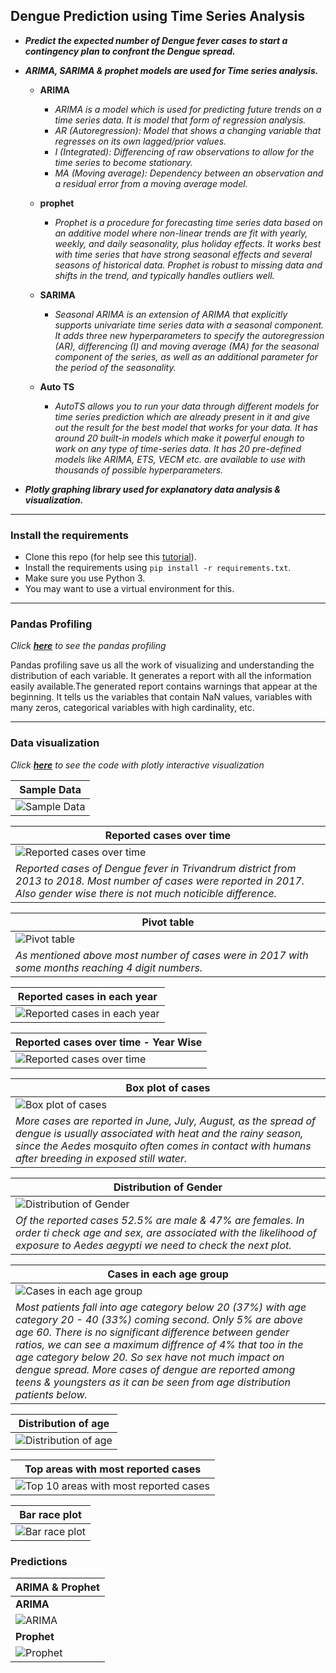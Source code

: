 ## Dengue Prediction using Time Series Analysis

* **_Predict the expected number of Dengue fever cases to start a contingency plan to confront the Dengue spread._**

* **_ARIMA, SARIMA & prophet models are used for Time series analysis._**
	* **ARIMA**
		* _ARIMA is a model which is used for predicting future trends on a time series data. It is model that form of regression analysis._
		* _AR (Autoregression): Model that shows a changing variable that regresses on its own lagged/prior values._
		* _I (Integrated): Differencing of raw observations to allow for the time series to become stationary._
		* _MA (Moving average): Dependency between an observation and a residual error from a moving average model._
	* **prophet**
		* _Prophet is a procedure for forecasting time series data based on an additive model where non-linear trends are fit with yearly, weekly, and daily seasonality, plus holiday effects. It works best with time series that have strong seasonal effects and several seasons of historical data. Prophet is robust to missing data and shifts in the trend, and typically handles outliers well._
	* **SARIMA**
		* _Seasonal ARIMA is an extension of ARIMA that explicitly supports univariate time series data with a seasonal component. It adds three new hyperparameters to specify the autoregression (AR), differencing (I) and moving average (MA) for the seasonal component of the series, as well as an additional parameter for the period of the seasonality._

	* **Auto TS**
		* _AutoTS allows you to run your data through different models for time series prediction which are already present in it and give out the result for the best model that works for your data. It has around 20 built-in models which make it powerful enough to work on any type of time-series data. It has 20 pre-defined models like ARIMA, ETS, VECM etc. are available to use with thousands of possible hyperparameters._

* **_Plotly graphing library used for explanatory data analysis & visualization._**
---

### Install the requirements
* Clone this repo (for help see this [tutorial](https://docs.github.com/en/free-pro-team@latest/github/creating-cloning-and-archiving-repositories/cloning-a-repository)).
* Install the requirements using `pip install -r requirements.txt`.
* Make sure you use Python 3.
* You may want to use a virtual environment for this.
---
### Pandas Profiling
_Click [**here**](https://jose-vincent.github.io/pandasProfileReport/) to see the pandas profiling_

Pandas profiling save us all the work of visualizing and understanding the distribution of each variable. It generates a report with all the information easily available.The generated report contains warnings that appear at the beginning. It tells us the variables that contain NaN values, variables with many zeros, categorical variables with high cardinality, etc.

---
### Data visualization  
_Click [**here**](https://jose-vincent.github.io/plotly-Visualization/) to see the code with plotly interactive visualization_

|**Sample Data**|
|---|
|![Sample Data](https://raw.githubusercontent.com/jose-vincent/denguePrediction_timeSeries-analysis/master/Plots/1.%20Sample%20data.png)|

|**Reported cases over time**|
|---|
|![Reported cases over time](https://github.com/jose-vincent/denguePrediction_timeSeries-analysis/blob/master/Plots/2.%20Reported%20cases%20over%20time.png)|
|_Reported cases of Dengue fever in Trivandrum district from 2013 to 2018. Most number of cases were reported in 2017. Also gender wise there is not much noticible difference._|

|**Pivot table**|
|---|
|![Pivot table](https://github.com/jose-vincent/denguePrediction_timeSeries-analysis/blob/master/Plots/3.%20Pivot%20table.png)|
|_As mentioned above most number of cases were in 2017 with some months reaching 4 digit numbers._|

|**Reported cases in each year**|
|---|
|![Reported cases in each year](https://github.com/jose-vincent/denguePrediction_timeSeries-analysis/blob/master/Plots/4.%20Reported%20cases%20in%20each%20year.png)|

|**Reported cases over time - Year Wise**|
|---|
|![Reported cases over time ](https://github.com/jose-vincent/denguePrediction_timeSeries-analysis/blob/master/Plots/5.%20Reported%20cases%20over%20time%20-%20Year.png)|

|**Box plot of cases**|
|---|
|![Box plot of cases](https://github.com/jose-vincent/denguePrediction_timeSeries-analysis/blob/master/Plots/6.%20Box%20plot%20of%20cases.png)|
|_More cases are reported in June, July, August, as the spread of dengue is usually associated with heat and the rainy season, since the Aedes mosquito often comes in contact with humans after breeding in exposed still water._|

|**Distribution of Gender**|
|---|
|![Distribution of Gender](https://github.com/jose-vincent/denguePrediction_timeSeries-analysis/blob/master/Plots/7.%20Distribution%20of%20Gender.png)|
|_Of the reported cases 52.5% are male & 47% are females. In order ti check age and sex, are associated with the likelihood of exposure to Aedes aegypti we need to check the next plot._|

|**Cases in each age group**|
|---|
|![Cases in each age group ](https://github.com/jose-vincent/denguePrediction_timeSeries-analysis/blob/master/Plots/11.%20Cases%20in%20each%20age%20group%20(%25).png)|
|_Most patients fall into age category below 20 (37%) with age category 20 - 40 (33%) coming second. Only 5% are above age 60. There is no significant difference between gender ratios, we can see a maximum diffrence of 4% that too in the age category below 20. So sex have not much impact on dengue spread. More cases of dengue are reported among teens & youngsters as it can be seen from age distribution patients below._|

|**Distribution of age**|
|---|
|![Distribution of age](https://github.com/jose-vincent/denguePrediction_timeSeries-analysis/blob/master/Plots/8.%20Distribution%20of%20age.png)|

|**Top areas with most reported cases**|
|---|
|![Top 10 areas with most reported cases](https://github.com/jose-vincent/denguePrediction_timeSeries-analysis/blob/master/Plots/9.%20Top%2010%20areas%20with%20most%20reported%20cases.png)|

|**Bar race plot**|
|---|
|![Bar race plot](https://github.com/jose-vincent/denguePrediction_timeSeries-analysis/blob/master/Plots/12.%20Bar%20race%20plot.png)|

### Predictions 
|**ARIMA** & **Prophet**|
|---|
|**ARIMA**|
|![ARIMA](https://github.com/jose-vincent/denguePrediction_timeSeries-analysis/blob/master/Plots/13.%20ARIMA_pred.png?raw=true)|
|**Prophet**|
|![Prophet](https://github.com/jose-vincent/denguePrediction_timeSeries-analysis/blob/master/Plots/14.%20prophet_pred.png)|